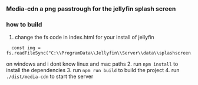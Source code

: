 ### Media-cdn a png passtrough for the jellyfin splash screen



### how to build
1. change the fs code in index.html for your install of jellyfin
```
  const img = fs.readFileSync("C:\\ProgramData\\Jellyfin\\Server\\data\\splashscreen.png");01~
``` 
on windows 
and i dont know linux and mac paths
2. run `npm install` to install the dependencies
3. run ```npm run build``` to build the project
4. run ```./dist/media-cdn``` to start the server
